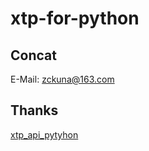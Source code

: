 # xtp-for-python


## Concat
E-Mail: zckuna@163.com


## Thanks
[xtp_api_pytyhon](https://github.com/ztsec/xtp_api_python)

